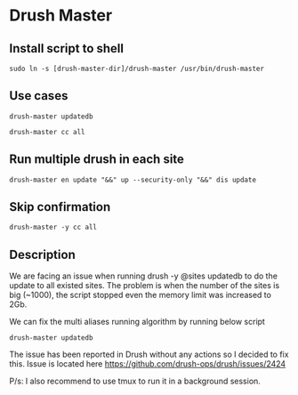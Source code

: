 # Drush Master

## Install script to shell

`sudo ln -s [drush-master-dir]/drush-master /usr/bin/drush-master`

## Use cases

`drush-master updatedb`

`drush-master cc all`

## Run multiple drush in each site
`drush-master en update "&&" up --security-only "&&" dis update`

## Skip confirmation
`drush-master -y cc all`

## Description

We are facing an issue when running drush -y @sites updatedb to do the update to all existed sites.
The problem is when the number of the sites is big (~1000), the script stopped even the memory limit was increased to 2Gb.

We can fix the multi aliases running algorithm by running below script

`drush-master updatedb`

The issue has been reported in Drush without any actions so I decided to fix this. Issue is located here https://github.com/drush-ops/drush/issues/2424


P/s: I also recommend to use tmux to run it in a background session.
